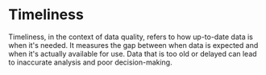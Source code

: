 # Timeliness

Timeliness, in the context of data quality, refers to how up-to-date data is when it's needed. It measures the gap between when data is expected and when it's actually available for use. Data that is too old or delayed can lead to inaccurate analysis and poor decision-making.